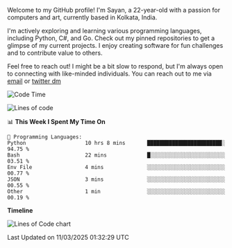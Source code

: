 Welcome to my GitHub profile! I'm Sayan, a 22-year-old with a passion for computers and art, currently based in Kolkata, India.

I'm actively exploring and learning various programming languages, including Python, C#, and Go. Check out my pinned repositories to get a glimpse of my current projects. I enjoy creating software for fun challenges and to contribute value to others.

Feel free to reach out! I might be a bit slow to respond, but I'm always open to connecting with like-minded individuals. You can reach out to me via [email](mailto:me@sayanbiswas.in) or [twitter dm](https://twitter.com/TheDankDel)

<!--START_SECTION:waka-->
![Code Time](http://img.shields.io/badge/Code%20Time-2%2C126%20hrs%2015%20mins-blue)

![Lines of code](https://img.shields.io/badge/From%20Hello%20World%20I%27ve%20Written-7.5%20million%20lines%20of%20code-blue)

📊 **This Week I Spent My Time On** 

```text
💬 Programming Languages: 
Python                   10 hrs 8 mins       ████████████████████████░   94.75 % 
Bash                     22 mins             █░░░░░░░░░░░░░░░░░░░░░░░░   03.51 % 
Env File                 4 mins              ░░░░░░░░░░░░░░░░░░░░░░░░░   00.77 % 
JSON                     3 mins              ░░░░░░░░░░░░░░░░░░░░░░░░░   00.55 % 
Other                    1 min               ░░░░░░░░░░░░░░░░░░░░░░░░░   00.19 % 
```

**Timeline**

![Lines of Code chart](https://raw.githubusercontent.com/Dank-del/Dank-del/main/assets/bar_graph.png)


 Last Updated on 11/03/2025 01:32:29 UTC
<!--END_SECTION:waka-->
